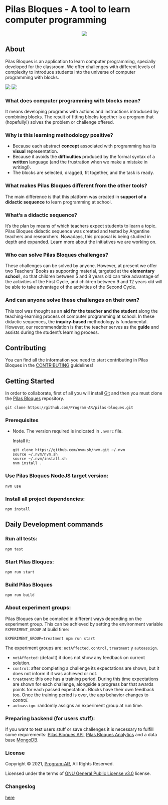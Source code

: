# Pilas Bloques - A tool to learn computer programming

<p align="center">
  <img src="https://pilasbloques.program.ar/online/imagenes/main-logo.png"/>
</p>

## About

Pilas Bloques is an application to learn computer programming, specially developed for the classroom.
We offer challenges with different levels of complexity to introduce students into the universe of computer programming with blocks.

![](https://github.com/Program-AR/pilas-bloques/blob/master/screenshots/desafios.png)
![](https://github.com/Program-AR/pilas-bloques/blob/master/screenshots/editor.png)

### What does computer programming with blocks mean?

It means developing programs with actions and instructions introduced by combining blocks. The result of fitting blocks together is a program that (hopefully!) solves the problem or challenge offered.

### Why is this learning methodology positive?

- Because each abstract <b>concept</b> associated with programming has its <b>visual</b> representation.
- Because it avoids the <b>difficulties</b> produced by the formal syntax of a <b>written</b> language (and the frustration when we make a mistake in writing!). 
- The blocks are selected, dragged, fit together, and the task is ready.

### What makes Pilas Bloques different from the other tools?

The main difference is that this platform was created in <b>support of a didactic sequence</b> to learn programming at school.

###  What’s a didactic sequence?

It’s the plan by means of which teachers expect students to learn a topic. Pilas Bloques didactic sequence was created and tested by Argentine teachers and researchers. Nowadays, this proposal is being studied in depth and expanded. Learn more about the initiatives we are working on.

### Who can solve Pilas Bloques challenges?

These challenges can be solved by anyone. However, at present we offer two Teachers’ Books as supporting material, targeted at the <b> elementary school </b>, so that children between 5 and 8 years old can take advantage of the activities of the First Cycle, and children between 9 and 12 years old will be able to take advantage of the activities of the Second Cycle.

### And can anyone solve these challenges on their own?

This tool was thought as an <b>aid for the teacher and the student</b> along the teaching-learning process of computer programming at school. In these didactic sequences, the <b>inquiry-based</b> methodology is fundamental. However, our recommendation is that the teacher serves as the <b>guide</b> and assists during the student’s learning process.

## Contributing

You can find all the information you need to start contributing in Pilas Bloques in the [CONTRIBUTING](https://github.com/Program-AR/pilas-bloques/blob/guidelines/CONTRIBUTING_en.md) guidelines!

## Getting Started

In order to collaborate, first of all you will install [Git](https://git-scm.com/) and then you must clone the [Pilas Bloques](https://github.com/Program-AR/pilas-bloques) repository.

```
git clone https://github.com/Program-AR/pilas-bloques.git
```

### Prerequisites

* Node. The version required is indicated in `.nvmrc` file.

  Install it: 
  ```
  git clone https://github.com/nvm-sh/nvm.git ~/.nvm
  source ~/.nvm/nvm.sh
  source ~/.nvm/install.sh
  nvm install .
  ```

### Use Pilas Bloques NodeJS target version:
```
nvm use
```
  
### Install all project dependencies:
```
npm install
```

## Daily Development commands

### Run all tests:
```
npm test
```

### Start Pilas Bloques:
```
npm run start
```

### Build Pilas Bloques

```
npm run build
```

### About experiment groups:

Pilas Bloques can be compiled in different ways depending on the experiment group. This can be achieved by setting the environment variable `EXPERIMENT_GROUP` at build time:

```
EXPERIMENT_GROUP=treatment npm run start
```

The experiment groups are: `notAffected`, `control`, `treatment` y `autoassign`.

- `notAffected`: (default) it does not show any feedback on current solution.
- `control`: after completing a challenge its expectations are shown, but it does not inform if it was achieved or not.
- `treatment`: this one has a training period. During this time expectations are shown for each challenge, alongside a progress bar that awards points for each passed expectation. Blocks have their own feedback too. Once the training period is over, the app behavior changes to *control*.
- `autoassign`: randomly assigns an experiment group at run time.

### Preparing backend (for users stuff):

If you want to test users stuff or save challenges it is necessary to fulfill some requirements: [Pilas Bloques API](https://github.com/Program-AR/pilas-bloques-api), [Pilas Bloques Analytics](https://github.com/Program-AR/pilas-bloques-analytics) and a data base [MongoDB](https://www.mongodb.com/).

### License

Copyright © 2021, [Program-AR](http://program.ar), All Rights Reserved.

Licensed under the terms of [GNU General Public License v3.0](https://github.com/Program-AR/pilas-bloques/blob/master/LICENSE) license.

### Changeslog
[here](notasDeVersion.md)
